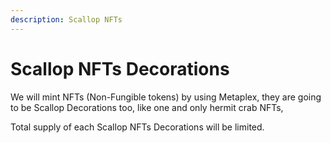 ```yaml
---
description: Scallop NFTs
---
```


# Scallop NFTs Decorations

We will mint NFTs \(Non-Fungible tokens\) by using Metaplex, they are going to be Scallop Decorations too, like one and only hermit crab NFTs,

Total supply of each Scallop NFTs Decorations will be limited.



